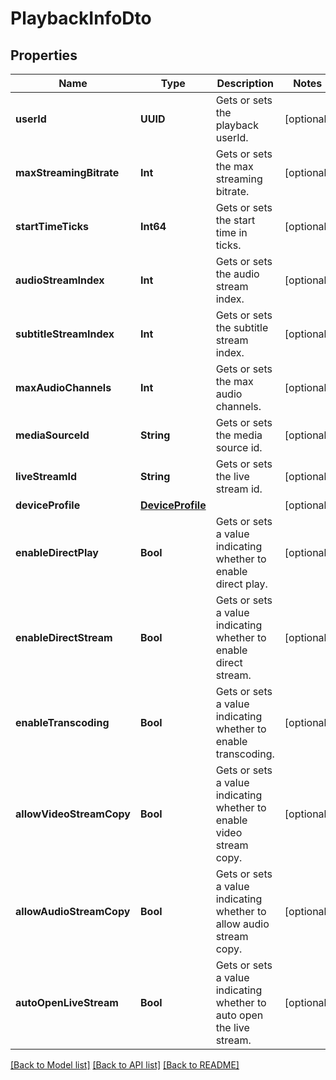 # PlaybackInfoDto

## Properties
Name | Type | Description | Notes
------------ | ------------- | ------------- | -------------
**userId** | **UUID** | Gets or sets the playback userId. | [optional] 
**maxStreamingBitrate** | **Int** | Gets or sets the max streaming bitrate. | [optional] 
**startTimeTicks** | **Int64** | Gets or sets the start time in ticks. | [optional] 
**audioStreamIndex** | **Int** | Gets or sets the audio stream index. | [optional] 
**subtitleStreamIndex** | **Int** | Gets or sets the subtitle stream index. | [optional] 
**maxAudioChannels** | **Int** | Gets or sets the max audio channels. | [optional] 
**mediaSourceId** | **String** | Gets or sets the media source id. | [optional] 
**liveStreamId** | **String** | Gets or sets the live stream id. | [optional] 
**deviceProfile** | [**DeviceProfile**](DeviceProfile.md) |  | [optional] 
**enableDirectPlay** | **Bool** | Gets or sets a value indicating whether to enable direct play. | [optional] 
**enableDirectStream** | **Bool** | Gets or sets a value indicating whether to enable direct stream. | [optional] 
**enableTranscoding** | **Bool** | Gets or sets a value indicating whether to enable transcoding. | [optional] 
**allowVideoStreamCopy** | **Bool** | Gets or sets a value indicating whether to enable video stream copy. | [optional] 
**allowAudioStreamCopy** | **Bool** | Gets or sets a value indicating whether to allow audio stream copy. | [optional] 
**autoOpenLiveStream** | **Bool** | Gets or sets a value indicating whether to auto open the live stream. | [optional] 

[[Back to Model list]](../README.md#documentation-for-models) [[Back to API list]](../README.md#documentation-for-api-endpoints) [[Back to README]](../README.md)


